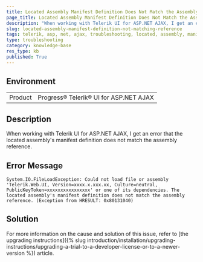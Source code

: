 ```yaml
---
title: Located Assembly Manifest Definition Does Not Match the Assembly Reference Error
page_title: Located Assembly Manifest Definition Does Not Match the Assembly Reference Error
description: "When working with Telerik UI for ASP.NET AJAX, I get an error that the located assembly's manifest definition does not match the assembly reference."
slug: located-assembly-manifest-definition-not-matching-reference
tags: telerik, asp, net, ajax, troubleshooting, located, assembly, manifest, definition, not, matching, assembly, reference
type: troubleshooting
category: knowledge-base
res_type: kb
published: True
---
```


## Environment

<table>
	<tbody>
		<tr>
			<td>Product</td>
			<td>Progress® Telerik® UI for ASP.NET AJAX</td>
		</tr>
	</tbody>
</table>

## Description

When working with Telerik UI for ASP.NET AJAX, I get an error that the located assembly's manifest definition does not match the assembly reference.

## Error Message

`System.IO.FileLoadException: Could not load file or assembly 'Telerik.Web.UI, Version=xxxx.x.xxx.xx, Culture=neutral, PublicKeyToken=xxxxxxxxxxxxxxxx' or one of its dependencies. The located assembly's manifest definition does not match the assembly reference. (Exception from HRESULT: 0x80131040)`

## Solution

For more information on the cause and solution of this issue, refer to [the upgrading instructions]({% slug introduction/installation/upgrading-instructions/upgrading-a-trial-to-a-developer-license-or-to-a-newer-version %}) article.
